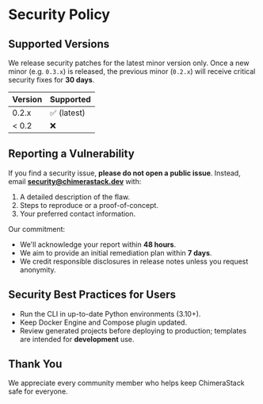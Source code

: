 # Security Policy

## Supported Versions

We release security patches for the latest minor version only.
Once a new minor (e.g. `0.3.x`) is released, the previous minor
(`0.2.x`) will receive critical security fixes for **30 days**.

| Version | Supported   |
| ------- | ----------- |
| 0.2.x   | ✅ (latest) |
| < 0.2   | ❌          |

## Reporting a Vulnerability

If you find a security issue, **please do not open a public issue**.
Instead, email **security@chimerastack.dev** with:

1. A detailed description of the flaw.
2. Steps to reproduce or a proof-of-concept.
3. Your preferred contact information.

Our commitment:

- We'll acknowledge your report within **48 hours**.
- We aim to provide an initial remediation plan within **7 days**.
- We credit responsible disclosures in release notes unless you request anonymity.

## Security Best Practices for Users

- Run the CLI in up-to-date Python environments (3.10+).
- Keep Docker Engine and Compose plugin updated.
- Review generated projects before deploying to production; templates are intended for **development** use.

## Thank You

We appreciate every community member who helps keep ChimeraStack safe for everyone.
